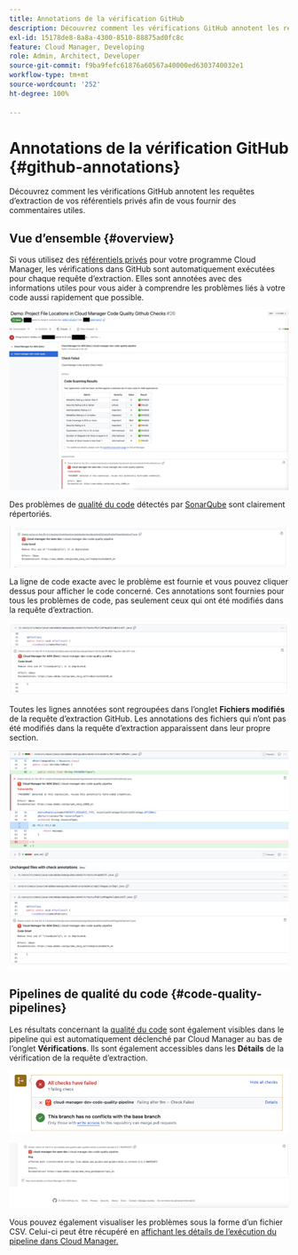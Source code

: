 ```yaml
---
title: Annotations de la vérification GitHub
description: Découvrez comment les vérifications GitHub annotent les requêtes d’extraction de vos référentiels privés afin de vous fournir des commentaires utiles.
exl-id: 15178de8-8a8a-4300-8510-88875ad0fc8c
feature: Cloud Manager, Developing
role: Admin, Architect, Developer
source-git-commit: f9ba9fefc61876a60567a40000ed6303740032e1
workflow-type: tm+mt
source-wordcount: '252'
ht-degree: 100%

---
```



# Annotations de la vérification GitHub {#github-annotations}

Découvrez comment les vérifications GitHub annotent les requêtes d’extraction de vos référentiels privés afin de vous fournir des commentaires utiles.

## Vue d’ensemble {#overview}

Si vous utilisez des [référentiels privés](private-repositories.md) pour votre programme Cloud Manager, les vérifications dans GitHub sont automatiquement exécutées pour chaque requête d’extraction. Elles sont annotées avec des informations utiles pour vous aider à comprendre les problèmes liés à votre code aussi rapidement que possible.

![Exemple d’annotations de vérification GitHub](assets/github-check-annotations.png)

Des problèmes de [qualité du code](/help/implementing/cloud-manager/code-quality-testing.md) détectés par [SonarQube](/help/implementing/cloud-manager/custom-code-quality-rules.md) sont clairement répertoriés.

![Exemple d’annotation de problème de code](assets/github-check-annotations-example.png)

La ligne de code exacte avec le problème est fournie et vous pouvez cliquer dessus pour afficher le code concerné. Ces annotations sont fournies pour tous les problèmes de code, pas seulement ceux qui ont été modifiés dans la requête d’extraction.

![Exemple d’annotation de problème de code](assets/github-check-annotations-example-code.png)

Toutes les lignes annotées sont regroupées dans l’onglet **Fichiers modifiés** de la requête d’extraction GitHub. Les annotations des fichiers qui n’ont pas été modifiés dans la requête d’extraction apparaissent dans leur propre section.

![Exemple d’annotations dans l’onglet Fichiers modifiés](assets/github-check-annotations-files-changed.png)

## Pipelines de qualité du code {#code-quality-pipelines}

Les résultats concernant la [qualité du code](/help/implementing/cloud-manager/code-quality-testing.md) sont également visibles dans le pipeline qui est automatiquement déclenché par Cloud Manager au bas de l’onglet **Vérifications**. Ils sont également accessibles dans les **Détails** de la vérification de la requête d’extraction.

![Exemple d’annotations](assets/github-check-annotations-code-quality.png)

![Exemple d’annotations](assets/github-check-annotations-code-quality-2.png)

Vous pouvez également visualiser les problèmes sous la forme d’un fichier CSV. Celui-ci peut être récupéré en [affichant les détails de l’exécution du pipeline dans Cloud Manager.](/help/implementing/cloud-manager/configuring-pipelines/managing-pipelines.md#view-details)
